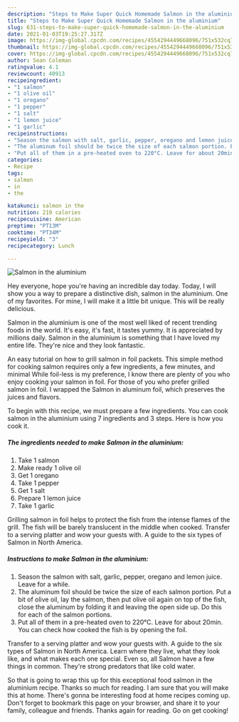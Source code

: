 ```yaml
---
description: "Steps to Make Super Quick Homemade Salmon in the aluminium"
title: "Steps to Make Super Quick Homemade Salmon in the aluminium"
slug: 631-steps-to-make-super-quick-homemade-salmon-in-the-aluminium
date: 2021-01-03T19:25:27.317Z
image: https://img-global.cpcdn.com/recipes/4554294449668096/751x532cq70/salmon-in-the-aluminium-recipe-main-photo.jpg
thumbnail: https://img-global.cpcdn.com/recipes/4554294449668096/751x532cq70/salmon-in-the-aluminium-recipe-main-photo.jpg
cover: https://img-global.cpcdn.com/recipes/4554294449668096/751x532cq70/salmon-in-the-aluminium-recipe-main-photo.jpg
author: Sean Coleman
ratingvalue: 4.1
reviewcount: 40913
recipeingredient:
- "1 salmon"
- "1 olive oil"
- "1 oregano"
- "1 pepper"
- "1 salt"
- "1 lemon juice"
- "1 garlic"
recipeinstructions:
- "Season the salmon with salt, garlic, pepper, oregano and lemon juice. Leave for a while."
- "The aluminum foil should be twice the size of each salmon portion. Put a bit of olive oil, lay the salmon, then put olive oil again on top of the fish, close the aluminum by folding it and leaving the open side up. Do this for each of the salmon portions."
- "Put all of them in a pre-heated oven to 220°C. Leave for about 20min. You can check how cooked the fish is by opening the foil."
categories:
- Recipe
tags:
- salmon
- in
- the

katakunci: salmon in the 
nutrition: 219 calories
recipecuisine: American
preptime: "PT13M"
cooktime: "PT34M"
recipeyield: "3"
recipecategory: Lunch

---
```



![Salmon in the aluminium](https://img-global.cpcdn.com/recipes/4554294449668096/751x532cq70/salmon-in-the-aluminium-recipe-main-photo.jpg)

Hey everyone, hope you're having an incredible day today. Today, I will show you a way to prepare a distinctive dish, salmon in the aluminium. One of my favorites. For mine, I will make it a little bit unique. This will be really delicious.

Salmon in the aluminium is one of the most well liked of recent trending foods in the world. It's easy, it's fast, it tastes yummy. It is appreciated by millions daily. Salmon in the aluminium is something that I have loved my entire life. They're nice and they look fantastic.

An easy tutorial on how to grill salmon in foil packets. This simple method for cooking salmon requires only a few ingredients, a few minutes, and minimal While foil-less is my preference, I know there are plenty of you who enjoy cooking your salmon in foil. For those of you who prefer grilled salmon in foil. I wrapped the Salmon in aluminum foil, which preserves the juices and flavors.


To begin with this recipe, we must prepare a few ingredients. You can cook salmon in the aluminium using 7 ingredients and 3 steps. Here is how you cook it.

<!--inarticleads1-->

##### The ingredients needed to make Salmon in the aluminium:

1. Take 1 salmon
1. Make ready 1 olive oil
1. Get 1 oregano
1. Take 1 pepper
1. Get 1 salt
1. Prepare 1 lemon juice
1. Take 1 garlic


Grilling salmon in foil helps to protect the fish from the intense flames of the grill. The fish will be barely translucent in the middle when cooked. Transfer to a serving platter and wow your guests with. A guide to the six types of Salmon in North America. 

<!--inarticleads2-->

##### Instructions to make Salmon in the aluminium:

1. Season the salmon with salt, garlic, pepper, oregano and lemon juice. Leave for a while.
1. The aluminum foil should be twice the size of each salmon portion. Put a bit of olive oil, lay the salmon, then put olive oil again on top of the fish, close the aluminum by folding it and leaving the open side up. Do this for each of the salmon portions.
1. Put all of them in a pre-heated oven to 220°C. Leave for about 20min. You can check how cooked the fish is by opening the foil.


Transfer to a serving platter and wow your guests with. A guide to the six types of Salmon in North America. Learn where they live, what they look like, and what makes each one special. Even so, all Salmon have a few things in common. They&#39;re strong predators that like cold water. 

So that is going to wrap this up for this exceptional food salmon in the aluminium recipe. Thanks so much for reading. I am sure that you will make this at home. There's gonna be interesting food at home recipes coming up. Don't forget to bookmark this page on your browser, and share it to your family, colleague and friends. Thanks again for reading. Go on get cooking!
